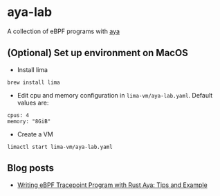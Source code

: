 # aya-lab

A collection of eBPF programs with [aya](https://aya-rs.dev/)

## (Optional) Set up environment on MacOS
- Install lima
```
brew install lima
```
- Edit cpu and memory configuration in `lima-vm/aya-lab.yaml`. Default values are:
```
cpus: 4
memory: "8GiB"
```
- Create a VM
```
limactl start lima-vm/aya-lab.yaml
```

## Blog posts

- [Writing eBPF Tracepoint Program with Rust Aya: Tips and Example](https://yuki-nakamura.com/2024/07/06/writing-ebpf-tracepoint-program-with-rust-aya-tips-and-example/)